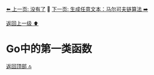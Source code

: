 [⬅️ 上一页: 没有了](#) 🚦 [下一页: 生成任意文本：马尔可夫链算法 ➡️](生成任意文本：马尔可夫链算法)

[返回上一级 ⬆️](../代码走查)

# Go中的第一类函数

[返回顶部 🔝](#Go中的第一类函数)